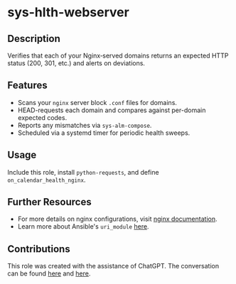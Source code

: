 # sys-hlth-webserver

## Description
Verifies that each of your Nginx‐served domains returns an expected HTTP status (200, 301, etc.) and alerts on deviations.

## Features
- Scans your `nginx` server block `.conf` files for domains.
- HEAD-requests each domain and compares against per-domain expected codes.
- Reports any mismatches via `sys-alm-compose`.
- Scheduled via a systemd timer for periodic health sweeps.

## Usage
Include this role, install `python-requests`, and define `on_calendar_health_nginx`.

## Further Resources
- For more details on nginx configurations, visit [nginx documentation](https://nginx.org/en/docs/).
- Learn more about Ansible's `uri_module` [here](https://docs.ansible.com/ansible/latest/modules/uri_module.html).

## Contributions
This role was created with the assistance of ChatGPT. The conversation can be found [here](https://chat.openai.com/share/4033be29-12a6-40a3-bf3c-fc5d57dba8cb) and [here](https://chat.openai.com/share/7f3766d1-9db7-4976-8fe9-68d1142c0a78).